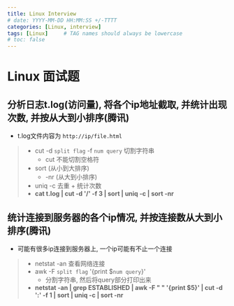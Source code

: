 ```yaml
---
title: Linux Interview
# date: YYYY-MM-DD HH:MM:SS +/-TTTT
categories: [Linux, interview]
tags: [Linux]     # TAG names should always be lowercase
# toc: false
---
```


# Linux 面试题

## 分析日志t.log(访问量), 将各个ip地址截取, 并统计出现次数, 并按从大到小排序(腾讯)
- t.log文件内容为 `http://ip/file.html`
> - cut -d `split flag` -f `num query` 切割字符串
>   - cut 不能切割空格符
> - sort (从小到大排序) 
>   - -nr (从大到小排序)
> - uniq -c 去重 + 统计次数
> - **cat t.log | cut -d '/' -f 3 | sort | uniq -c | sort -nr**

## 统计连接到服务器的各个ip情况, 并按连接数从大到小排序(腾讯)
- 可能有很多ip连接到服务器上, 一个ip可能有不止一个连接
> - netstat -an 查看网络连接
> - awk -F `split flag` '{print $`num query`}'
>   - 分割字符串, 然后将query部分打印出来
> - **netstat -an | grep ESTABLISHED | awk -F " " '{print $5}' | cut -d ':' -f 1 | sort | uniq -c | sort -nr**

